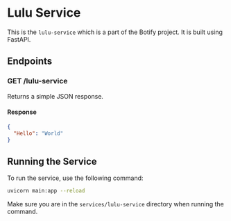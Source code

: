 # Lulu Service

This is the `lulu-service` which is a part of the Botify project. It is built using FastAPI.

## Endpoints

### GET /lulu-service

Returns a simple JSON response.

#### Response

```json
{
  "Hello": "World"
}
```

## Running the Service

To run the service, use the following command:

```bash
uvicorn main:app --reload
```

Make sure you are in the `services/lulu-service` directory when running the command.
